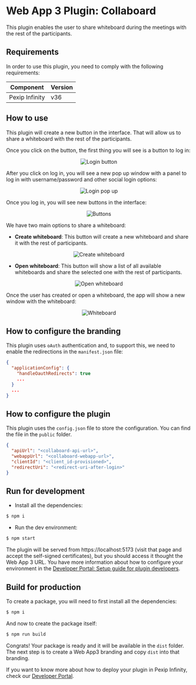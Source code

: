 # Web App 3 Plugin: Collaboard

This plugin enables the user to share whiteboard during the meetings with the
rest of the participants.

## Requirements

In order to use this plugin, you need to comply with the following requirements:

| Component      | Version |
| -------------- | ------- |
| Pexip Infinity | v36     |

## How to use

This plugin will create a new button in the interface. That will allow us to
share a whiteboard with the rest of the participants.

Once you click on the button, the first thing you will see is a button to log
in:

<div align='center'>

![Login button](./images/login-button.png)

</div>

After you click on log in, you will see a new pop up window with a panel to log
in with username/password and other social login options:

<div align='center'>

![Login pop up](./images/login.png)

</div>

Once you log in, you will see new buttons in the interface:

<div align='center'>

![Buttons](./images/buttons.png)

</div>

We have two main options to share a whiteboard:

- **Create whiteboard**: This button will create a new whiteboard and share it
  with the rest of participants.

<div align='center'>

![Create whiteboard](./images/create-whiteboard.png)

</div>

- **Open whiteboard**: This button will show a list of all available whiteboards
  and share the selected one with the rest of participants.

<div align='center'>

![Open whiteboard](./images/open-whiteboard.png)

</div>

Once the user has created or open a whiteboard, the app will show a new window
with the whiteboard:

<div align='center'>

![Whiteboard](./images/whiteboard.png)

</div>

## How to configure the branding

This plugin uses `oAuth` authentication and, to support this, we need to enable
the redirections in the `manifest.json` file:

```json
{
  "applicationConfig": {
    "handleOauthRedirects": true
    ...
  }
  ...
}
```

## How to configure the plugin

This plugin uses the `config.json` file to store the configuration. You can find
the file in the `public` folder.

```json
{
  "apiUrl": "<collaboard-api-url>",
  "webappUrl": "<collaboard-webapp-url>",
  "clientId": "<client_id-provisioned>",
  "redirectUri": "<redirect-uri-after-login>"
}
```

## Run for development

- Install all the dependencies:

```bash
$ npm i
```

- Run the dev environment:

```bash
$ npm start
```

The plugin will be served from https://localhost:5173 (visit that page and
accept the self-signed certificates), but you should access it thought the Web
App 3 URL. You have more information about how to configure your environment in
the
[Developer Portal: Setup guide for plugin developers](https://developer.pexip.com/docs/plugins/webapp-3/setup-guide-for-plugin-developers).

## Build for production

To create a package, you will need to first install all the dependencies:

```bash
$ npm i
```

And now to create the package itself:

```bash
$ npm run build
```

Congrats! Your package is ready and it will be available in the `dist` folder.
The next step is to create a Web App3 branding and copy `dist` into that
branding.

If you want to know more about how to deploy your plugin in Pexip Infinity,
check our [Developer Portal](https://developer.pexip.com).
